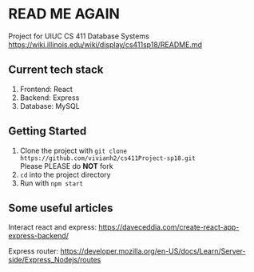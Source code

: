 # READ ME AGAIN
Project for UIUC CS 411 Database Systems  
https://wiki.illinois.edu/wiki/display/cs411sp18/README.md

## Current tech stack
1. Frontend: React
2. Backend: Express
3. Database: MySQL

## Getting Started  
1. Clone the project with `git clone https://github.com/vivianh2/cs411Project-sp18.git`  
Please PLEASE do **NOT** fork  
2. `cd` into the project directory  
3. Run with `npm start`  

## Some useful articles
Interact react and express: https://daveceddia.com/create-react-app-express-backend/ 

Express router: https://developer.mozilla.org/en-US/docs/Learn/Server-side/Express_Nodejs/routes
